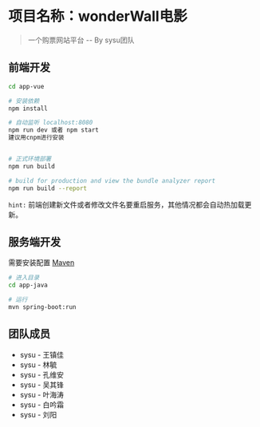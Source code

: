 # 项目名称：wonderWall电影

> 一个购票网站平台 -- By sysu团队

## 前端开发

``` bash
cd app-vue

# 安装依赖
npm install

# 自动监听 localhost:8080
npm run dev 或者 npm start
建议用cnpm进行安装


# 正式环境部署
npm run build

# build for production and view the bundle analyzer report
npm run build --report
```
`hint:` 前端创建新文件或者修改文件名要重启服务，其他情况都会自动热加载更新。

## 服务端开发
需要安装配置 [Maven](http://maven.apache.org/)
``` bash
# 进入目录
cd app-java

# 运行 
mvn spring-boot:run
```

## 团队成员

+ sysu - 王镇佳  
+ sysu - 林毓  
+ sysu - 孔维安  
+ sysu - 吴其锋  
+ sysu - 叶海涛  
+ sysu - 白吟霜  
+ sysu - 刘阳  
